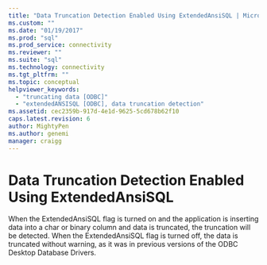 ```yaml
---
title: "Data Truncation Detection Enabled Using ExtendedAnsiSQL | Microsoft Docs"
ms.custom: ""
ms.date: "01/19/2017"
ms.prod: "sql"
ms.prod_service: connectivity
ms.reviewer: ""
ms.suite: "sql"
ms.technology: connectivity
ms.tgt_pltfrm: ""
ms.topic: conceptual
helpviewer_keywords: 
  - "truncating data [ODBC]"
  - "extendedANSISQL [ODBC], data truncation detection"
ms.assetid: cec2359b-917d-4e1d-9625-5cd678b62f10
caps.latest.revision: 6
author: MightyPen
ms.author: genemi
manager: craigg
---
```

# Data Truncation Detection Enabled Using ExtendedAnsiSQL
When the ExtendedAnsiSQL flag is turned on and the application is inserting data into a char or binary column and data is truncated, the truncation will be detected. When the ExtendedAnsiSQL flag is turned off, the data is truncated without warning, as it was in previous versions of the ODBC Desktop Database Drivers.
